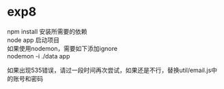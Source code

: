 # exp8
npm install 安装所需要的依赖  
node app 启动项目  
如果使用nodemon，需要如下添加ignore  
nodemon -i ./data app  

如果出现535错误，请过一段时间再次尝试，如果还是不行，替换util/email.js中的账号和密码  
